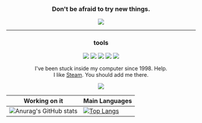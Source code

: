 <h3 align='center'>
  Don't be afraid to try new things.
  </h3>

<p align="center">
        <img src='https://user-images.githubusercontent.com/83146584/154866157-d4204b63-7141-4d66-a6d3-a6e6303ffc1f.gif' />
</p>

<hr/>

<h3 align="center">
	tools
</h3>
<p align='center'>
	<img src="https://img.shields.io/badge/Django-000000?style=for-the-badge&logo=django&logoColor=green" />  <img src="https://img.shields.io/badge/django%20rest-000000?style=for-the-badge&logo=django&logoColor=green" />  <img src="https://img.shields.io/badge/Flask-000000?style=for-the-badge&logo=flask&logoColor=white" />  <img src="https://img.shields.io/badge/Twilio-000000?style=for-the-badge&logo=Twilio&logoColor=red" />  <img src="https://img.shields.io/badge/SQLite-000000?style=for-the-badge&logo=sqlite&logoColor=blue" />
</p>

<p align='center'>
  I've been stuck inside my computer since 1998. Help.
	<br>
I like <a href='https://steamcommunity.com/id/persaiscrying/'>Steam</a>. You should add me there.
  </p>

  <p align=center>
    <img src=https://user-images.githubusercontent.com/83146584/154866453-9e971a08-cf5a-41ce-80b8-e413816a3deb.gif>
    </p>
    
Working on it| Main Languages
------------ | -------------
![Anurag's GitHub stats](https://github-readme-stats.vercel.app/api?username=matheusclmb&hide=prs,issues,contribs&show_icons=true&count_private=true&theme=radical) | [![Top Langs](https://github-readme-stats.vercel.app/api/top-langs/?username=matheusclmb&layout=compact&count_private=true&theme=radical)](https://github.com/anuraghazra/github-readme-stats)
